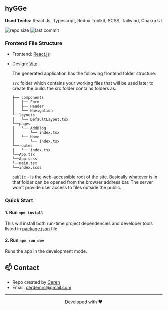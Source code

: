 <div align="left">
  <h2>hyGGe</h2>
  <p><strong>Used Techs:</strong> React Js, Typescript, Redux Toolkit, SCSS, Tailwind, Chakra UI</p>

  ![repo size](https://img.shields.io/github/repo-size/cerdemrc/hygge?style=plastic)
  ![last commit](https://img.shields.io/github/last-commit/cerdemrc/hygge?style=plastic)
</div>

### Frontend File Structure

  - Frontend: [React.js](https://reactjs.org/)

  - Design: [Vite](https://vitejs.dev/)    

    The generated application has the following frontend folder structure: 

    `src` folder which contains your working files that will be used later to create the build. the src folder contains folders as:
    
    ``` 
    ├── components                
    │   ├── Form
    │   ├── Header         
    │   └── Navigation                
    └──layouts
    │   └── DefaultLayout.tsx
    └──pages
    │   └── AddBlog   
    │       └── index.tsx  
    │   └── Home   
    │       └── index.tsx 
    └──routes
    │   └── index.tsx  
    └──App.tsx
    └──App.scss
    └──main.tsx
    └──index.scss
    ``` 
                   
    `public` - is the web-accessible root of the site. Basically whatever is in that folder can be opened from the browser address bar. The server won't provide user access to files outside the public.   
    </details> 

### Quick Start

  #### 1. Run `npm install`

  This will install both run-time project dependencies and developer tools listed
  in [package.json](../project-files/package.json) file.

  #### 2. Run `npm run dev`

  Runs the app in the development mode.
  
## :mailbox: Contact

* Repo created by [Ceren](https://github.com/cerdemrc)
* Email: cerdemrc@gmail.com

<hr/>
<p align="center">
Developed with ❤️
</p>

